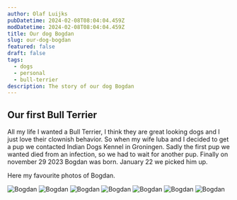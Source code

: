 ```yaml
---
author: Olaf Luijks
pubDatetime: 2024-02-08T08:04:04.459Z
modDatetime: 2024-02-08T08:04:04.459Z
title: Our dog Bogdan
slug: our-dog-bogdan
featured: false
draft: false
tags:
  - dogs
  - personal
  - bull-terrier
description: The story of our dog Bogdan
---
```


## Our first Bull Terrier

All my life I wanted a Bull Terrier, I think they are great looking dogs and I just love their clownish behavior. So when my wife luba and I decided to get a pup we contacted Indian Dogs Kennel in Groningen. Sadly the first pup we wanted died from an infection, so we had to wait for another pup. Finally on november 29 2023 Bogdan was born. January 22 we picked him up.

Here my favourite photos of Bogdan.

![Bogdan](@/assets/images/bogdan/bogdan-0001.jpeg)
![Bogdan](@/assets/images/bogdan/bogdan-0002.jpeg)
![Bogdan](@/assets/images/bogdan/bogdan-0003.jpeg)
![Bogdan](@/assets/images/bogdan/bogdan-0004.jpeg)
![Bogdan](@/assets/images/bogdan/bogdan-0005.jpeg)
![Bogdan](@/assets/images/bogdan/bogdan-0006.jpeg)
![Bogdan](@/assets/images/bogdan/bogdan-0007.jpeg)
